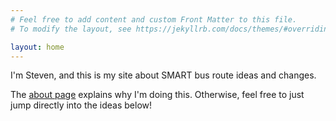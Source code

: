 ```yaml
---
# Feel free to add content and custom Front Matter to this file.
# To modify the layout, see https://jekyllrb.com/docs/themes/#overriding-theme-defaults

layout: home
---
```


I'm Steven, and this is my site about SMART bus route ideas and changes.

The [about page](about) explains why I'm doing this. Otherwise, feel free to just jump directly into the ideas below!
